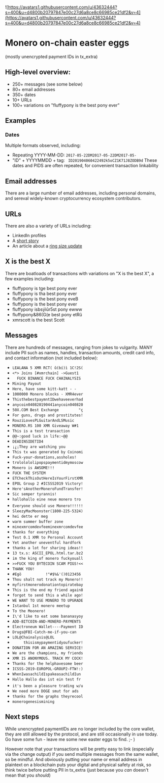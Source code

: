 ![https://avatars1.githubusercontent.com/u/43632444?s=400&u=d4800b20797847e00c27d6a8ce8c66985ce21df2&v=4](https://avatars1.githubusercontent.com/u/43632444?s=400&u=d4800b20797847e00c27d6a8ce8c66985ce21df2&v=4)

# Monero on-chain easter eggs 

(mostly unencrypted payment IDs in tx_extra)

## High-level overview:
- 250+ messages (see some below)
- 80+ email addresses
- 350+ dates 
- 10+ URLs
- 100+ variations on "fluffypony is the best pony ever"

## Examples
### Dates
Multiple formats observed, including:
- Repeating YYYY-MM-DD: `2017-05-22DM2017-05-22DM2017-05-`
- "ID" + YYYYMMDD + tag: ` ID201904060422492k5oCZ1K71J8ZODB9d`
These dates and PIDS are often repeated, for convenient transaction linkability

## Email addresses
There are a large number of email addresses, including personal domains, and sereval widely-known cryptocurrency ecosystem contributors. 

## URLs 
There are also a variety of URLs including:
- LinkedIn profiles
- A [short story](https://pastebin.com/mpJwkf7R)
- An article about a [ring size update](http://weuse.cash/2016/03/23/hard-fork/)

## X is the best X
There are boatloads of transactions with variations on "X is the best X", a few examples including:
- fluffypony is tge best pony ever
- fluffypony is tha best pony ever
- fluffypony is the best pony eveB
- fluffypony is the best pony ever
- fluffypony isbsýìûr5st pony ewww
- fluffypony&86(G(e best pony etRû
- xmrscott is the best Scott      
 
## Messages
There are hundreds of messages, ranging from jokes to vulgarity. MANY include PII such as names, handles, transaction amounts, credit card info, and contact information (not included below):
- `LEALANA 5 XMR RCT( û(bí)ì 1C!2S(`
- `<*> Joins [#xmrchain] ->Guest1`
- `  FUCK BINANCE FUCK CHAINALYSIS`
- `Mining Payout`
- `Here, have some kitt-katt - -`
- `1000000 Monero blocks - XMR4ever`
- `ThisthebestpaymntIDwehaveeverhad`
- `anycoin040820190441anycoin040820`
- `50X.COM Best Exchange         "ç`
- `For guns, drugs and prostitutes!`
- `RouziLovesPLGuitarAndLSMusic`
- `MONERO.RS 100 XMR Giveaway W#1`
- `This is a test transaction`
- `@@~:good luck in life:~@@`
- `DEADINSIDETID4`
- `¡¿¡They are watching you`
- `This tx was generated by Coinomi`
- `Fuck-your-donations,assholes!`
- `trololololipopspaymentidmymoscow`
- `Monero is AWSOME!!!`
- `FUCK THE SYSTEM`
- `ETCheckThisOutHereIsYourFirstXMR`
- `EPOL Group 2 #ICSSS2019 Victory!`
- `Here'sAnotherMoneroFundTransfer!`
- `Sic semper tyrannis!`
- `hallohallo eine neue monero tro`
- `Everyone should use Monero!!!!!!`
- `SleezyMacMoonster(1800-225-5324)`
- `hei dette er meg`
- `warm summer buffer zone`
- `minexmrcomdevfeeminexmrcomdevfee`
- `thanks for everything`
- `Test 0.1 XMR to Personal Account`
- `Yet another uneventful hardfork`
- `thanks a lot for sharing ideas!!`
- `13 tx.s: ASCII_EPOL.html.tar.bz2`
- `im the king of monero fuckyouall`
- `>>FUCK YOU BYTECOIN SCAM PIGS!<<`
- `THANK YOU!`
- `#Egö           !"#$%&'()0123456`
- `Thou shalt not track my Monero!!`
- `myfirstmonerodonationtopiratebay`
- `This is the end my friend again8`
- `forgot to send this a while ago!`
- `WE WANT TO USE MONERO TO UPGRADE`
- `Istanbul 1st monero meetup`
- `To the Moonero!`
- `I\'d like to eat some bananasyoy`
- `ADD-BITCOIN-AND-MONERO-PAYMENTS`
- `Electroneum Wallet----Payment ID`
- `Drugs@FBI-Catch-me-if-you-can`
- `LOL@Chainalysis@LOL`
- `     thisismypaymentidyoufucker!`
- `DONATION FOR AN AMAZING SERVICE!`
- `We are the champions, my friends`
- `XMR IS ANONYMOUS. TRACK MY COCK!`
- `Thanks for the helphavesome beer`
- `ICSSS-2019-EUROPOL-GROUP2-FTW!:)`
- `WhenIwasachildIspakeasachildIun`
- `Hallo Hallo das ist ein test fr`
- `it's been a pleasure trading w/u`
- `We need more DOGE smut for ads`
- `thanks for the graphs theyrecool`
- `monerogenesismining`

## Next steps
While unencrypted paymentIDs are no longer included by the core wallet, they are still allowed by the protocol, and are still occasionally in use today.  Go have some fun - leave me some new easter eggs to find. ;- ) 

However note that your transactions will be pretty easy to link (especially via the change output) if you send multiple messages from the same wallet, so be mindful. And obviously putting your name or email address in plaintext on a blockchain puts your digital and physical safety at risk, so think twice before putting PII in tx_extra (just because you *can* doesn't mean that you *should*)
